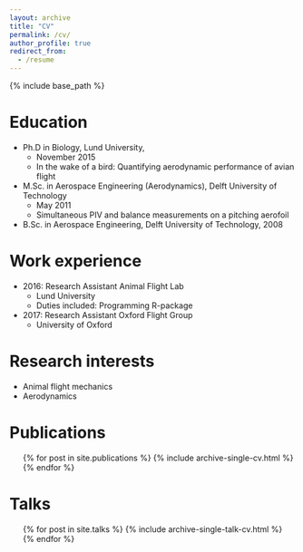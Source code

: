 ```yaml
---
layout: archive
title: "CV"
permalink: /cv/
author_profile: true
redirect_from:
  - /resume
---
```


{% include base_path %}

Education
======
* Ph.D in Biology, Lund University, 
    * November 2015
    * In the wake of a bird: Quantifying aerodynamic performance of avian flight
* M.Sc. in Aerospace Engineering (Aerodynamics), Delft University of Technology
    * May 2011
    * Simultaneous PIV and balance measurements on a pitching aerofoil
* B.Sc. in Aerospace Engineering, Delft University of Technology, 2008

Work experience
======
* 2016: Research Assistant Animal Flight Lab
  * Lund University
  * Duties included: Programming R-package
* 2017: Research Assistant Oxford Flight Group
  * University of Oxford
  
Research interests
======
* Animal flight mechanics
* Aerodynamics

Publications
======
  <ul>{% for post in site.publications %}
    {% include archive-single-cv.html %}
  {% endfor %}</ul>
  
Talks
======
  <ul>{% for post in site.talks %}
    {% include archive-single-talk-cv.html %}
  {% endfor %}</ul>
